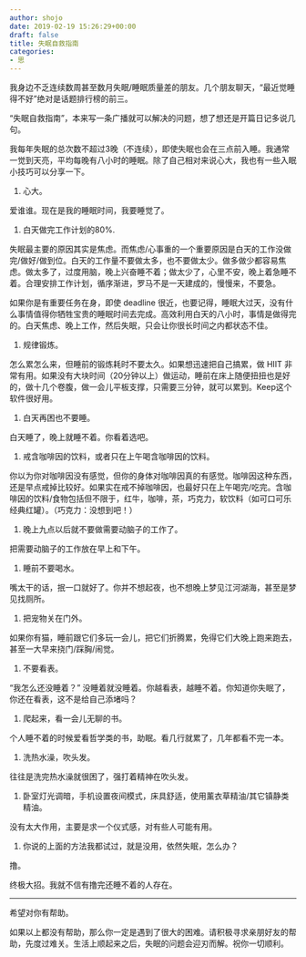 ```yaml
---
author: shojo
date: 2019-02-19 15:26:29+00:00
draft: false
title: 失眠自救指南
categories:
- 思
---
```


我身边不乏连续数周甚至数月失眠/睡眠质量差的朋友。几个朋友聊天，“最近觉睡得不好”绝对是话题排行榜的前三。

“失眠自救指南”，本来写一条广播就可以解决的问题，想了想还是开篇日记多说几句。

我每年失眠的总次数不超过3晚（不连续），即使失眠也会在三点前入睡。我通常一觉到天亮，平均每晚有八小时的睡眠。除了自己相对来说心大，我也有一些入眠小技巧可以分享一下。




  1. 心大。


爱谁谁。现在是我的睡眠时间，我要睡觉了。


  1. 白天做完工作计划的80%.


失眠最主要的原因其实是焦虑。而焦虑/心事重的一个重要原因是白天的工作没做完/做好/做到位。白天的工作量不要做太多，也不要做太少。做多做少都容易焦虑。做太多了，过度用脑，晚上兴奋睡不着；做太少了，心里不安，晚上着急睡不着。合理安排工作计划，循序渐进，罗马不是一天建成的，慢慢来，不要急。

如果你是有重要任务在身，即使 deadline 很近，也要记得，睡眠大过天，没有什么事情值得你牺牲宝贵的睡眠时间去完成。高效利用白天的八小时，事情是做得完的。白天焦虑、晚上工作，然后失眠，只会让你很长时间之内都状态不佳。


  1. 规律锻炼。


怎么累怎么来，但睡前的锻炼耗时不要太久。如果想迅速把自己搞累，做 HIIT 非常有用。如果没有大块时间（20分钟以上）做运动，睡前在床上随便扭扭也是好的，做十几个卷腹，做一会儿平板支撑，只需要三分钟，就可以累到。Keep这个软件很好用。


  1. 白天再困也不要睡。


白天睡了，晚上就睡不着。你看着选吧。


  1. 戒含咖啡因的饮料，或者只在上午喝含咖啡因的饮料。


你以为你对咖啡因没有感觉，但你的身体对咖啡因真的有感觉。咖啡因这种东西，还是早点戒掉比较好。如果实在戒不掉咖啡因，也最好只在上午喝完/吃完。含咖啡因的饮料/食物包括但不限于，红牛，咖啡，茶，巧克力，软饮料（如可口可乐经典红罐）。（巧克力：没想到吧！）


  1. 晚上九点以后就不要做需要动脑子的工作了。


把需要动脑子的工作放在早上和下午。


  1. 睡前不要喝水。


嘴太干的话，抿一口就好了。你并不想起夜，也不想晚上梦见江河湖海，甚至是梦见找厕所。


  1. 把宠物关在门外。


如果你有猫，睡前跟它们多玩一会儿，把它们折腾累，免得它们大晚上跑来跑去，甚至一大早来挠门/踩胸/闹觉。


  1. 不要看表。


“我怎么还没睡着？” 没睡着就没睡着。你越看表，越睡不着。你知道你失眠了，你还在看表，这不是给自己添堵吗？


  1. 爬起来，看一会儿无聊的书。


个人睡不着的时候爱看哲学类的书，助眠。看几行就累了，几年都看不完一本。


  1. 洗热水澡，吹头发。


往往是洗完热水澡就很困了，强打着精神在吹头发。


  1. 卧室灯光调暗，手机设置夜间模式，床具舒适，使用薰衣草精油/其它镇静类精油。


没有太大作用，主要是求一个仪式感，对有些人可能有用。


  1. 你说的上面的方法我都试过，就是没用，依然失眠，怎么办？


撸。

终极大招。我就不信有撸完还睡不着的人存在。



* * *



希望对你有帮助。

如果以上都没有帮助，那么你一定是遇到了很大的困难。请积极寻求亲朋好友的帮助，先度过难关。生活上顺起来之后，失眠的问题会迎刃而解。祝你一切顺利。
